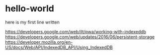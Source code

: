 # hello-world

here is my first line written

https://developers.google.com/web/ilt/pwa/working-with-indexeddb
https://developers.google.com/web/updates/2016/06/persistent-storage
https://developer.mozilla.org/en-US/docs/Web/API/IndexedDB_API/Using_IndexedDB
